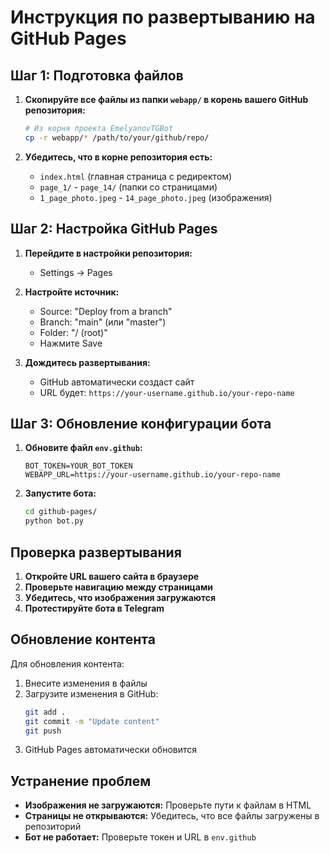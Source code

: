 # Инструкция по развертыванию на GitHub Pages

## Шаг 1: Подготовка файлов

1. **Скопируйте все файлы из папки `webapp/` в корень вашего GitHub репозитория:**
   ```bash
   # Из корня проекта EmelyanovTGBot
   cp -r webapp/* /path/to/your/github/repo/
   ```

2. **Убедитесь, что в корне репозитория есть:**
   - `index.html` (главная страница с редиректом)
   - `page_1/` - `page_14/` (папки со страницами)
   - `1_page_photo.jpeg` - `14_page_photo.jpeg` (изображения)

## Шаг 2: Настройка GitHub Pages

1. **Перейдите в настройки репозитория:**
   - Settings → Pages

2. **Настройте источник:**
   - Source: "Deploy from a branch"
   - Branch: "main" (или "master")
   - Folder: "/ (root)"
   - Нажмите Save

3. **Дождитесь развертывания:**
   - GitHub автоматически создаст сайт
   - URL будет: `https://your-username.github.io/your-repo-name`

## Шаг 3: Обновление конфигурации бота

1. **Обновите файл `env.github`:**
   ```
   BOT_TOKEN=YOUR_BOT_TOKEN
   WEBAPP_URL=https://your-username.github.io/your-repo-name
   ```

2. **Запустите бота:**
   ```bash
   cd github-pages/
   python bot.py
   ```

## Проверка развертывания

1. **Откройте URL вашего сайта в браузере**
2. **Проверьте навигацию между страницами**
3. **Убедитесь, что изображения загружаются**
4. **Протестируйте бота в Telegram**

## Обновление контента

Для обновления контента:
1. Внесите изменения в файлы
2. Загрузите изменения в GitHub:
   ```bash
   git add .
   git commit -m "Update content"
   git push
   ```
3. GitHub Pages автоматически обновится

## Устранение проблем

- **Изображения не загружаются:** Проверьте пути к файлам в HTML
- **Страницы не открываются:** Убедитесь, что все файлы загружены в репозиторий
- **Бот не работает:** Проверьте токен и URL в `env.github` 